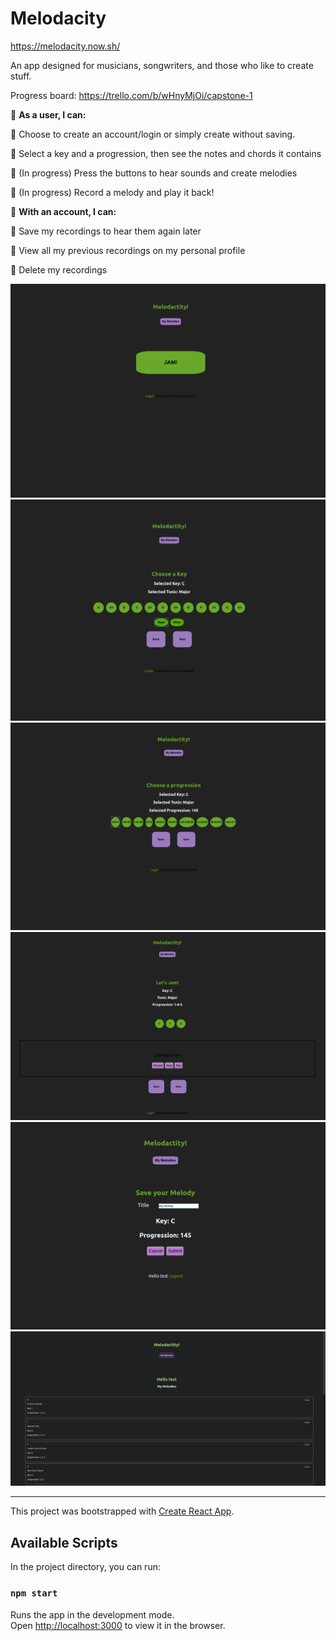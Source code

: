 # Melodacity

https://melodacity.now.sh/

An app designed for musicians, songwriters, and those who like to create stuff.
 
Progress board: https://trello.com/b/wHnyMjOi/capstone-1

:musical_keyboard: **As a user, I can:**

:musical_note: Choose to create an account/login or simply create without saving.

:musical_note: Select a key and a progression, then see the notes and chords it contains

:musical_note: (In progress) Press the buttons to hear sounds and create melodies

:musical_note: (In progress) Record a melody and play it back!

:musical_keyboard: **With an account, I can:**

:musical_note: Save my recordings to hear them again later

:musical_note: View all my previous recordings on my personal profile

:musical_note: Delete my recordings

![Main Page](./src/screenshots/main-small.png)
![Select a key](./src/screenshots/key-select-small.png)
![Select a progression](./src/screenshots/prog-select-small.png)
![Make some music!](./src/screenshots/jam-page-small.png)
![Title your melody](./src/screenshots/save-small.png)
![See all your saved melodies](./src/screenshots/melody-list-small.png)

**************************************************************

This project was bootstrapped with [Create React App](https://github.com/facebook/create-react-app).

## Available Scripts

In the project directory, you can run:

### `npm start`

Runs the app in the development mode.<br />
Open [http://localhost:3000](http://localhost:3000) to view it in the browser.




